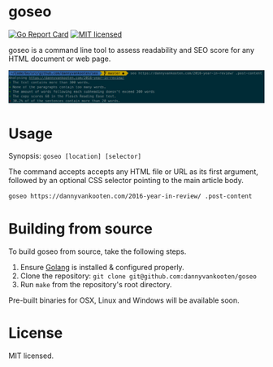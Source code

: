 goseo
======
[![Go Report Card](https://goreportcard.com/badge/github.com/dannyvankooten/goseo)](https://goreportcard.com/report/github.com/dannyvankooten/goseo)
[![MIT licensed](https://img.shields.io/badge/license-MIT-blue.svg)](https://raw.githubusercontent.com/dannyvankooten/goseo/master/LICENSE)

goseo is a command line tool to assess readability and SEO score for any HTML document or web page.

![Example of goseo](data/screenshot.png)

# Usage

Synopsis: `goseo [location] [selector]`

The command accepts accepts any HTML file or URL as its first argument, followed by an optional CSS selector pointing to the main article body.

```sh
goseo https://dannyvankooten.com/2016-year-in-review/ .post-content
```

# Building from source

To build goseo from source, take the following steps.

1. Ensure [Golang](https://golang.org/doc/install) is installed & configured properly.
2. Clone the repository: `git clone git@github.com:dannyvankooten/goseo`
3. Run `make` from the repository's root directory.

Pre-built binaries for OSX, Linux and Windows will be available soon.

# License

MIT licensed.
